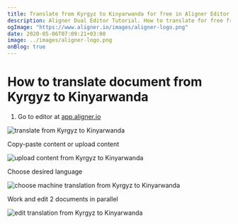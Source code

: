 ```yaml
---
title: Translate from Kyrgyz to Kinyarwanda for free in Aligner Editor
description: Aligner Dual Editor Tutorial. How to translate for free from Kyrgyz to Kinyarwanda. Aligner is multilingual document management platform. 
ogImage: "https://www.aligner.io/images/aligner-logo.png"
date: 2020-05-06T07:09:21+03:00
image: ../images/aligner-logo.png
onBlog: true
---
```


# How to translate document from Kyrgyz to Kinyarwanda

1. Go to editor at [app.aligner.io](https://app.aligner.io "Aligner App web page")

![translate from Kyrgyz to Kinyarwanda](../aligner-blank-editor.png "translate from Kyrgyz to Kinyarwanda")

Copy-paste content or upload content

![upload content from Kyrgyz to Kinyarwanda](../aligner-uploaded-document.png "upload content from Kyrgyz to Kinyarwanda")

Choose desired language

![choose machine translation from Kyrgyz to Kinyarwanda](../aligner-language-dropdown.png "choose machine translation from Kyrgyz to Kinyarwanda")

Work and edit 2 documents in parallel

![edit translation from Kyrgyz to Kinyarwanda](../aligner-double-sitded-editor.png "edit translation from Kyrgyz to Kinyarwanda")

